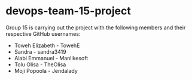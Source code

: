 # devops-team-15-project
Group 15 is carrying out the project with the following members and their respective GitHub usernames:  

- Toweh Elizabeth - TowehE  
- Sandra - sandra3419  
- Alabi Emmanuel - Manlikesoft  
- Tolu Olisa - TheOlisa  
- Moji Popoola - Jendalady  